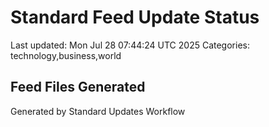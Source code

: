 # Standard Feed Update Status
Last updated: Mon Jul 28 07:44:24 UTC 2025
Categories: technology,business,world

## Feed Files Generated

Generated by Standard Updates Workflow
